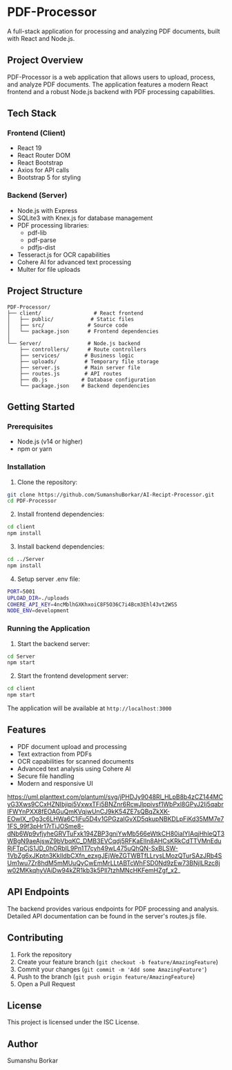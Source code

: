 # PDF-Processor

A full-stack application for processing and analyzing PDF documents, built with React and Node.js.

## Project Overview

PDF-Processor is a web application that allows users to upload, process, and analyze PDF documents. The application features a modern React frontend and a robust Node.js backend with PDF processing capabilities.

## Tech Stack

### Frontend (Client)
- React 19
- React Router DOM
- React Bootstrap
- Axios for API calls
- Bootstrap 5 for styling

### Backend (Server)
- Node.js with Express
- SQLite3 with Knex.js for database management
- PDF processing libraries:
  - pdf-lib
  - pdf-parse
  - pdfjs-dist
- Tesseract.js for OCR capabilities
- Cohere AI for advanced text processing
- Multer for file uploads

## Project Structure

```
PDF-Processor/
├── client/                 # React frontend
│   ├── public/            # Static files
│   ├── src/              # Source code
│   └── package.json      # Frontend dependencies
│
└── Server/               # Node.js backend
    ├── controllers/      # Route controllers
    ├── services/        # Business logic
    ├── uploads/         # Temporary file storage
    ├── server.js        # Main server file
    ├── routes.js        # API routes
    ├── db.js           # Database configuration
    └── package.json    # Backend dependencies
```

## Getting Started

### Prerequisites
- Node.js (v14 or higher)
- npm or yarn

### Installation

1. Clone the repository:
```bash
git clone https://github.com/SumanshuBorkar/AI-Recipt-Processor.git
cd PDF-Processor
```

2. Install frontend dependencies:
```bash
cd client
npm install
```

3. Install backend dependencies:
```bash
cd ../Server
npm install
```
4. Setup server .env file:
```bash
PORT=5001
UPLOAD_DIR=./uploads
COHERE_API_KEY=4ncMblhGXKhxoiC8F5O36C7i4Bcm3Ehl43vt2WSS
NODE_ENV=development
```
### Running the Application

1. Start the backend server:
```bash
cd Server
npm start
```

2. Start the frontend development server:
```bash
cd client
npm start
```

The application will be available at `http://localhost:3000`

## Features

- PDF document upload and processing
- Text extraction from PDFs
- OCR capabilities for scanned documents
- Advanced text analysis using Cohere AI
- Secure file handling
- Modern and responsive UI

https://uml.planttext.com/plantuml/svg/jPHDJy9048Rl_HLpB8b4zCZ144MCyG3Xws9CCxHZNIbjipi5VxwxTFi5BNZnr6RcwJlppivsf1WbPxl8GPyJ2Ij5qabrIFWYnPXX8fEOAGuQmKVqjwUnCJ9kK54ZE7sQBqZkXK-EOwIX_r0g3c6LHWa6C1jFu5D4v1GPGzaIGvXD5qkupNBKDLpFiKd35MM7e71FS_99f3pHr17rTiJOSme8-dNb6Wp9vfjyheGRVTuFxk194ZBP3gniYwMb566eWtkCH80ialYIAqjHhleQT3WBgN9aeAjswZ9bVbqKC_DMB3EVCqdj5RFKaElIn8AHCsKRkCdTTVMnEduRjFTpCjS1JD_0hORbIL9Pn1T7cyh49wL475uQhQN-SxBLSW-1VbZg6xJKptn3KkIldbCXfn_ezxgJEjWeZGTWBTfLLrysLMozQTurSAzJRb4SUm1wu7Zr8hdM5mMUuQyCwEmMrLLtABTcWhFSD0Nd9zEw73BNjlLRzc8jw02MKkqhyVAiDw94kZR1kb3k5Pll7tzhMNcHKFemHZgf_x2_

## API Endpoints

The backend provides various endpoints for PDF processing and analysis. Detailed API documentation can be found in the server's routes.js file.

## Contributing

1. Fork the repository
2. Create your feature branch (`git checkout -b feature/AmazingFeature`)
3. Commit your changes (`git commit -m 'Add some AmazingFeature'`)
4. Push to the branch (`git push origin feature/AmazingFeature`)
5. Open a Pull Request

## License

This project is licensed under the ISC License.

## Author

Sumanshu Borkar
